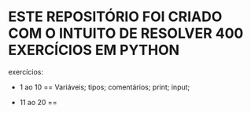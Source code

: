 # ESTE REPOSITÓRIO FOI CRIADO COM O INTUITO DE RESOLVER 400 EXERCÍCIOS EM PYTHON

exercícios:

- 1 ao 10 == Variáveis; tipos; comentários; print; input;

- 11 ao 20 ==
